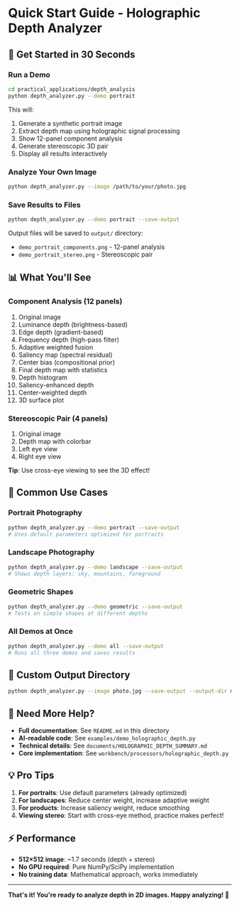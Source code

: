 # Quick Start Guide - Holographic Depth Analyzer

## 🚀 Get Started in 30 Seconds

### Run a Demo

```bash
cd practical_applications/depth_analysis
python depth_analyzer.py --demo portrait
```

This will:
1. Generate a synthetic portrait image
2. Extract depth map using holographic signal processing
3. Show 12-panel component analysis
4. Generate stereoscopic 3D pair
5. Display all results interactively

### Analyze Your Own Image

```bash
python depth_analyzer.py --image /path/to/your/photo.jpg
```

### Save Results to Files

```bash
python depth_analyzer.py --demo portrait --save-output
```

Output files will be saved to `output/` directory:
- `demo_portrait_components.png` - 12-panel analysis
- `demo_portrait_stereo.png` - Stereoscopic pair

## 📊 What You'll See

### Component Analysis (12 panels)
1. Original image
2. Luminance depth (brightness-based)
3. Edge depth (gradient-based)
4. Frequency depth (high-pass filter)
5. Adaptive weighted fusion
6. Saliency map (spectral residual)
7. Center bias (compositional prior)
8. Final depth map with statistics
9. Depth histogram
10. Saliency-enhanced depth
11. Center-weighted depth
12. 3D surface plot

### Stereoscopic Pair (4 panels)
1. Original image
2. Depth map with colorbar
3. Left eye view
4. Right eye view

**Tip**: Use cross-eye viewing to see the 3D effect!

## 🎯 Common Use Cases

### Portrait Photography
```bash
python depth_analyzer.py --demo portrait --save-output
# Uses default parameters optimized for portraits
```

### Landscape Photography
```bash
python depth_analyzer.py --demo landscape --save-output
# Shows depth layers: sky, mountains, foreground
```

### Geometric Shapes
```bash
python depth_analyzer.py --demo geometric --save-output
# Tests on simple shapes at different depths
```

### All Demos at Once
```bash
python depth_analyzer.py --demo all --save-output
# Runs all three demos and saves results
```

## 🔧 Custom Output Directory

```bash
python depth_analyzer.py --image photo.jpg --save-output --output-dir my_results/
```

## 📖 Need More Help?

- **Full documentation**: See `README.md` in this directory
- **AI-readable code**: See `examples/demo_holographic_depth.py`
- **Technical details**: See `documents/HOLOGRAPHIC_DEPTH_SUMMARY.md`
- **Core implementation**: See `workbench/processors/holographic_depth.py`

## 💡 Pro Tips

1. **For portraits**: Use default parameters (already optimized)
2. **For landscapes**: Reduce center weight, increase adaptive weight
3. **For products**: Increase saliency weight, reduce smoothing
4. **Viewing stereo**: Start with cross-eye method, practice makes perfect!

## ⚡ Performance

- **512×512 image**: ~1.7 seconds (depth + stereo)
- **No GPU required**: Pure NumPy/SciPy implementation
- **No training data**: Mathematical approach, works immediately

---

**That's it! You're ready to analyze depth in 2D images. Happy analyzing! 🎨**
